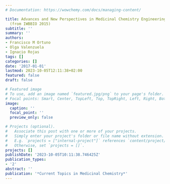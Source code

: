 ```yaml
---
# Documentation: https://wowchemy.com/docs/managing-content/

title: Advances and New Perspectives in Medicinal Chemistry Engineering and Bioinformatics
  (from IWBBIO 2015)
subtitle: ''
summary: ''
authors:
- Francisco M Ortuno
- Olga Valenzuela
- Ignacio Rojas
tags: []
categories: []
date: '2017-01-01'
lastmod: 2023-10-05T12:11:38+02:00
featured: false
draft: false

# Featured image
# To use, add an image named `featured.jpg/png` to your page's folder.
# Focal points: Smart, Center, TopLeft, Top, TopRight, Left, Right, BottomLeft, Bottom, BottomRight.
image:
  caption: ''
  focal_point: ''
  preview_only: false

# Projects (optional).
#   Associate this post with one or more of your projects.
#   Simply enter your project's folder or file name without extension.
#   E.g. `projects = ["internal-project"]` references `content/project/deep-learning/index.md`.
#   Otherwise, set `projects = []`.
projects: []
publishDate: '2023-10-05T10:11:38.746425Z'
publication_types:
- '2'
abstract: ''
publication: '*Current Topics in Medicinal Chemistry*'
---
```

